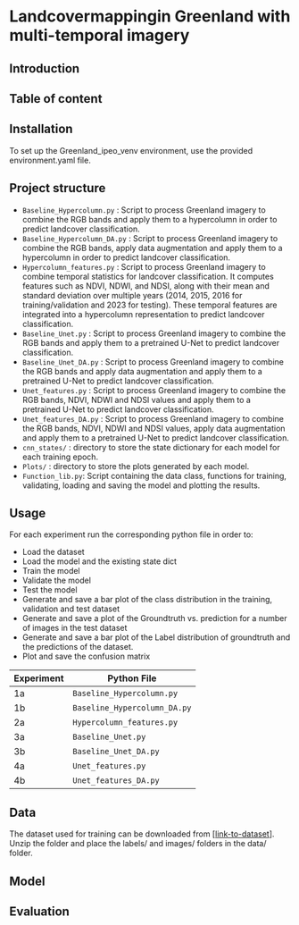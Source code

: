 #  Landcovermappingin Greenland with multi-temporal imagery
## Introduction


## Table of content

## Installation
To set up the Greenland_ipeo_venv environment, use the provided environment.yaml file.

## Project structure
- `Baseline_Hypercolumn.py` : Script to process Greenland imagery to combine the RGB bands and apply them to a hypercolumn in order to predict landcover classification.
- `Baseline_Hypercolumn_DA.py` : Script to process Greenland imagery to combine the RGB bands, apply data augmentation and apply them to a hypercolumn in order to predict landcover classification.
- `Hypercolumn_features.py` : Script to process Greenland imagery to combine temporal statistics for landcover classification. It computes features such as NDVI, NDWI, and NDSI, along with their mean and standard deviation over multiple years  (2014, 2015, 2016 for training/validation and 2023 for testing). These temporal features are integrated into 
a hypercolumn representation to predict landcover classification.
- `Baseline_Unet.py` : Script to process Greenland imagery to combine the RGB bands and apply them to a pretrained U-Net to predict landcover classification.
- `Baseline_Unet_DA.py` : Script to process Greenland imagery to combine the RGB bands and apply data augmentation and apply them to a pretrained U-Net to predict landcover classification.
- `Unet_features.py` : Script to process Greenland imagery to combine the RGB bands, NDVI, NDWI and NDSI values and apply them to a pretrained U-Net to predict landcover classification.
-  `Unet_features_DA.py` : Script to process Greenland imagery to combine the RGB bands, NDVI, NDWI and NDSI values, apply data augmentation and apply them to a pretrained U-Net to predict landcover classification.
- `cnn_states/` : directory to store the state dictionary for each model for each training epoch.
- `Plots/` : directory to store the plots generated by each model.
- `Function_lib.py`: Script containing the data class, functions for training, validating, loading and saving the model and plotting the results.

## Usage
For each experiment run the corresponding python file in order to:
- Load the dataset
- Load the model and the existing state dict
- Train the model
- Validate the model
- Test the model
- Generate and save a bar plot of the class distribution in the training, validation and test dataset
- Generate and save a plot of the Groundtruth vs. prediction for a number of images in the test dataset
- Generate and save a bar plot of the Label distribution of groundtruth and the predictions of the dataset.
- Plot and save the confusion matrix

| Experiment | Python File                |
|------------|----------------------------|
| 1a         | `Baseline_Hypercolumn.py`  |
| 1b         | `Baseline_Hypercolumn_DA.py` |
| 2a         | `Hypercolumn_features.py`  |
| 3a         | `Baseline_Unet.py`         |
| 3b         | `Baseline_Unet_DA.py`      |
| 4a         | `Unet_features.py`         |
| 4b         | `Unet_features_DA.py`      |

## Data
The dataset used for training can be downloaded from [[link-to-dataset](https://enacshare.epfl.ch/bY2wS5TcA4CefGks7NtXg)]. Unzip the folder and place the labels/ and images/ folders in the data/ folder.
## Model

## Evaluation
